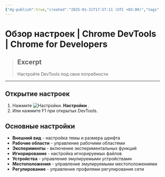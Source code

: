 ```yaml
---
{"dg-publish":true,"created":"2025-01-31T17:57:11 (UTC +03:00)","tags":[],"source":"https://developer.chrome.com/docs/devtools/settings?hl=ru","author":"Kayce Basques","permalink":"/projects/extentions/dev-tools/settings-overview/","dgPassFrontmatter":true}
---
```



# Обзор настроек  |  Chrome DevTools  |  Chrome for Developers

> ## Excerpt
> Настройте DevTools под свои потребности

---

## Открытие настроек

1.  Нажмите ![Настройки.](https://developer.chrome.com/static/docs/devtools/settings/image/settings-9a57024e463ae.svg?hl=ru) **Настройки** .
2.  Или нажмите F1 при открытых DevTools.

## Основные настройки

-   **Внешний вид** - настройка темы и размера шрифта
-   **Рабочие области** - управление рабочими областями
-   **Эксперименты** - включение экспериментальных функций
-   **Игнорирование** - настройка игнорируемых файлов
-   **Устройства** - управление эмулируемыми устройствами
-   **Местоположения** - управление эмулируемыми местоположениями
-   **Регулирование** - управление профилями регулирования сети 